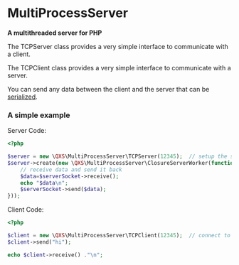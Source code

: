 MultiProcessServer
==================


**A multithreaded server for PHP**

The TCPServer class provides a very simple interface to communicate with a client.

The TCPClient class provides a very simple interface to communicate with a server.

You can send any data between the client and the server that can be [serialized][serialize].


### A simple example

Server Code:
```php
<?php

$server = new \QXS\MultiProcessServer\TCPServer(12345);  // setup the server for 127.0.0.1 on port 12345
$server->create(new \QXS\MultiProcessServer\ClosureServerWorker(function(\QXS\MultiProcessServer\SimpleSocket $serverSocket) {
    // receive data and send it back
    $data=$serverSocket->receive();
    echo "$data\n";
    $serverSocket->send($data);
}));
```

Client Code:
```php
<?php

$client = new \QXS\MultiProcessServer\TCPClient(12345);  // connect to 127.0.0.1 on port 12345
$client->send("hi");

echo $client->receive() ."\n";
```




  [serialize]: http://php.net/serialize
